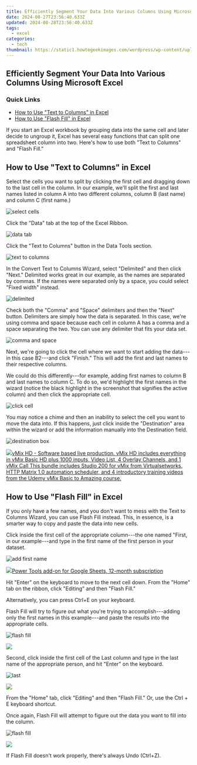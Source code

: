 ```yaml
---
title: Efficiently Segment Your Data Into Various Columns Using Microsoft Excel
date: 2024-08-27T23:56:40.633Z
updated: 2024-08-28T23:56:40.633Z
tags:
  - excel
categories:
  - tech
thumbnail: https://static1.howtogeekimages.com/wordpress/wp-content/uploads/2019/07/stock-lede-microsoft-office_excel-1.png
---
```


## Efficiently Segment Your Data Into Various Columns Using Microsoft Excel

### Quick Links

* [How to Use "Text to Columns" in Excel](https://fox-info.techidaily.com/best-zero-fee-technique-for-pixel-perfection-for-2024/)
* [How to Use "Flash Fill" in Excel](https://screen-mirroring-recording.techidaily.com/updated-field-fusion-top-10-agrarian-adventure-titles-for-2024/)

 If you start an Excel workbook by grouping data into the same cell and later decide to ungroup it, Excel has several easy functions that can split one spreadsheet column into two. Here's how to use both "Text to Columns" and "Flash Fill."

##  How to Use "Text to Columns" in Excel

 Select the cells you want to split by clicking the first cell and dragging down to the last cell in the column. In our example, we'll split the first and last names listed in column A into two different columns, column B (last name) and column C (first name.)

![select cells](https://static1.howtogeekimages.com/wordpress/wp-content/uploads/2020/11/select-cells.png) 

 Click the "Data" tab at the top of the Excel Ribbon.

![data tab](https://static1.howtogeekimages.com/wordpress/wp-content/uploads/2020/11/data.png) 

 Click the "Text to Columns" button in the Data Tools section.

![text to columns](https://static1.howtogeekimages.com/wordpress/wp-content/uploads/2020/11/text-to-columns.png) 

 In the Convert Text to Columns Wizard, select "Delimited" and then click "Next." Delimited works great in our example, as the names are separated by commas. If the names were separated only by a space, you could select "Fixed width" instead.

![delimited](https://static1.howtogeekimages.com/wordpress/wp-content/uploads/2020/11/delimited-next.png) 

 Check both the "Comma" and "Space" delimiters and then the "Next" button. Delimiters are simply how the data is separated. In this case, we're using comma and space because each cell in column A has a comma and a space separating the two. You can use any delimiter that fits your data set.

![comma and space](https://static1.howtogeekimages.com/wordpress/wp-content/uploads/2020/11/comma-space-next.png) 

 Next, we're going to click the cell where we want to start adding the data---in this case B2---and click "Finish." This will add the first and last names to their respective columns.

 We could do this differently---for example, adding first names to column B and last names to column C. To do so, we'd highlight the first names in the wizard (notice the black highlight in the screenshot that signifies the active column) and then click the appropriate cell.

![click cell](https://static1.howtogeekimages.com/wordpress/wp-content/uploads/2020/11/click-cell-1.png) 

 You may notice a chime and then an inability to select the cell you want to move the data into. If this happens, just click inside the "Destination" area within the wizard or add the information manually into the Destination field.

![destination box](https://static1.howtogeekimages.com/wordpress/wp-content/uploads/2020/11/click-destination.png) 

<!-- affiliate ads begin -->
<a href="https://secure.2checkout.com/order/checkout.php?PRODS=4718730&QTY=1&AFFILIATE=108875&CART=1"> <img src="https://secure.avangate.com/images/merchant/ce9a6fb2becc2d235e62b125e9260102/products/copy_vMixCallScreenshot1-large.jpg" border="0">vMix HD - Software based live production. vMix HD includes everything in vMix Basic HD plus 1000 inputs, Video List, 4 Overlay Channels, and 1 vMix Call 
This bundle includes Studio 200 for vMix from Virtualsetworks, HTTP Matrix 1.0 automation scheduler, and 4 introductory training videos from the Udemy vMix Basic to Amazing course. </a>
<!-- affiliate ads end -->
##  How to Use "Flash Fill" in Excel

 If you only have a few names, and you don't want to mess with the Text to Columns Wizard, you can use Flash Fill instead. This, in essence, is a smarter way to copy and paste the data into new cells.

 Click inside the first cell of the appropriate column---the one named "First, in our example---and type in the first name of the first person in your dataset.

![add first name](https://static1.howtogeekimages.com/wordpress/wp-content/uploads/2020/11/first-name.png) 

<!-- affiliate ads begin -->
<a href="https://secure.2checkout.com/order/checkout.php?PRODS=4721564&QTY=1&AFFILIATE=108875&CART=1"><img src="https://secure.avangate.com/images/merchant/c14a8df1e1b4d5297e9cb30cb34d5a00/products/copy_power-tools-48.png" border="0">Power Tools add-on for Google Sheets, 12-month subscription</a>
<!-- affiliate ads end -->
 Hit "Enter" on the keyboard to move to the next cell down. From the "Home" tab on the ribbon, click "Editing" and then "Flash Fill."

 Alternatively, you can press Ctrl+E on your keyboard.

 Flash Fill will try to figure out what you're trying to accomplish---adding only the first names in this example---and paste the results into the appropriate cells.

![flash fill](https://static1.howtogeekimages.com/wordpress/wp-content/uploads/2020/11/home-editing-flash.png) 

<!-- affiliate ads begin -->
<a href="https://secure.2checkout.com/order/checkout.php?PRODS=4620778&QTY=1&AFFILIATE=108875&CART=1"><img src="https://secure.avangate.com/images/merchant/07dd4d5a72f5740ef0f035f201951476/300__250banner.jpg" border="0"></a>
<!-- affiliate ads end -->
 Second, click inside the first cell of the Last column and type in the last name of the appropriate person, and hit "Enter" on the keyboard.

![last](https://static1.howtogeekimages.com/wordpress/wp-content/uploads/2020/11/last.png) 

<!-- affiliate ads begin -->
<a href="https://shop.mondly.com/affiliate.php?ACCOUNT=ATISTUDI&AFFILIATE=108875&PATH=https%3A%2F%2Fwww.mondly.com%3FAFFILIATE%3D108875%26RESOURCE%3D%2BBusiness%2B970x90%2B"><img src="https://secure.avangate.com/images/merchant/69c418c33ec2e1a4267fa9bb77fa1428/business-970x90.gif" border="0"></a>
<!-- affiliate ads end -->
 From the "Home" tab, click "Editing" and then "Flash Fill." Or, use the Ctrl + E keyboard shortcut.

 Once again, Flash Fill will attempt to figure out the data you want to fill into the column.

![flash fill](https://static1.howtogeekimages.com/wordpress/wp-content/uploads/2020/11/home-editing-flash.png) 

<!-- affiliate ads begin -->
<a href="https://secure.2checkout.com/order/checkout.php?PRODS=4728277&QTY=1&AFFILIATE=108875&CART=1"><img src="https://secure.avangate.com/images/merchant/f7f07e7dab09533bc71247a5b29a7373/products/1_iDeviceMessageBox.png" border="0"></a>
<!-- affiliate ads end -->
 If Flash Fill doesn't work properly, there's always Undo (Ctrl+Z).

<ins class="adsbygoogle"
     style="display:block"
     data-ad-format="autorelaxed"
     data-ad-client="ca-pub-7571918770474297"
     data-ad-slot="1223367746"></ins>



<ins class="adsbygoogle"
     style="display:block"
     data-ad-client="ca-pub-7571918770474297"
     data-ad-slot="8358498916"
     data-ad-format="auto"
     data-full-width-responsive="true"></ins>


